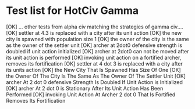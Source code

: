 Test list for HotCiv Gamma
===================

[OK] ... other tests from alpha civ matching the strategies of gamma civ....
[OK] settler at 4.3 is replaced with a city after its unit action 
[OK] the new city is spawned with population size 1
[OK] the owner of the city is the same as the owner of the settler unit 
[OK] archer at 2dot0 defensive strength is doubled if unit action initialized 
[OK] archer at 2dot0 can not be moved after its unit action is performed 
[OK] invoking unit action on a fortified archer, removes its fortification 
[OK] settler at 4 dot 3 is replaced with a city after its units action 
[OK] the New City That Is Spawned Has Size Of One
[OK] the Owner Of The City Is The Same As The Owner Of The Settler Unit
[OK] archer At 2 dot 0 defensive Strength Is Doubled If Unit Action is Initialized
[OK] archer At 2 dot 0 is Stationary After Its Unit Action Has Been Performed
[OK] invoking Unit Action At Archer 2 dot 0 That Is Fortified Removes Its Fortification 